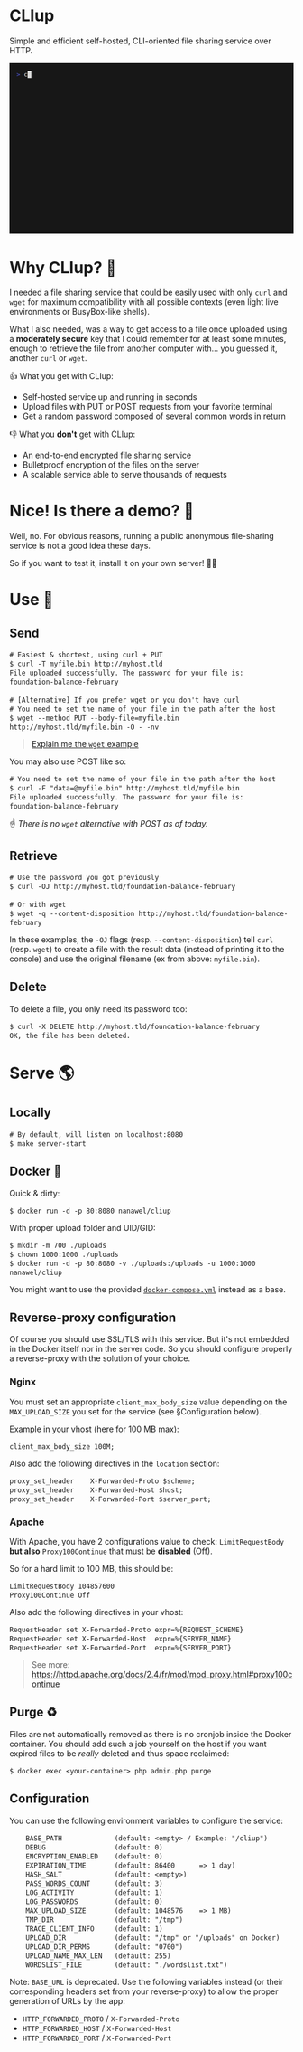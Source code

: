CLIup
=====

Simple and efficient self-hosted, CLI-oriented file sharing service over HTTP.


![Demo](doc/demo.gif)


# Why CLIup? 🤔

I needed a file sharing service that could be easily used with only `curl` and `wget` for maximum
compatibility with all possible contexts (even light live environments or BusyBox-like shells).

What I also needed, was a way to get access to a file once uploaded using a **moderately secure** key
that I could remember for at least some minutes, enough to retrieve the file from another computer
with... you guessed it, another `curl` or `wget`.

👍 What you get with CLIup:

* Self-hosted service up and running in seconds
* Upload files with PUT or POST requests from your favorite terminal
* Get a random password composed of several common words in return

👎 What you **don't** get with CLIup:

* An end-to-end encrypted file sharing service
* Bulletproof encryption of the files on the server
* A scalable service able to serve thousands of requests


# Nice! Is there a demo? 👀

Well, no. For obvious reasons, running a public anonymous file-sharing service is not a good idea
these days.

So if you want to test it, install it on your own server! 👷‍♀️


# Use 🚀

## Send

```shell
# Easiest & shortest, using curl + PUT
$ curl -T myfile.bin http://myhost.tld
File uploaded successfully. The password for your file is:
foundation-balance-february

# [Alternative] If you prefer wget or you don't have curl
# You need to set the name of your file in the path after the host
$ wget --method PUT --body-file=myfile.bin http://myhost.tld/myfile.bin -O - -nv
```

> [Explain me the `wget` example](https://explainshell.com/explain?cmd=wget+--method+PUT+--body-file%3D5MB.file+http%3A%2F%2Flocalhost%3A8080%2Fmyfile.bin+-O+-+-nv)

You may also use POST like so:

```shell
# You need to set the name of your file in the path after the host
$ curl -F "data=@myfile.bin" http://myhost.tld/myfile.bin
File uploaded successfully. The password for your file is:
foundation-balance-february
```

☝ _There is no `wget` alternative with POST as of today._

## Retrieve

```shell
# Use the password you got previously
$ curl -OJ http://myhost.tld/foundation-balance-february

# Or with wget
$ wget -q --content-disposition http://myhost.tld/foundation-balance-february
```

In these examples, the `-OJ` flags (resp. `--content-disposition`) tell `curl` (resp. `wget`) to create a file with
the result data (instead of printing it to the console) and use the original filename (ex from above: `myfile.bin`).

## Delete

To delete a file, you only need its password too:

```shell
$ curl -X DELETE http://myhost.tld/foundation-balance-february
OK, the file has been deleted.
```


# Serve 🌎

## Locally

```shell
# By default, will listen on localhost:8080
$ make server-start
```

## Docker 🐳 

Quick & dirty:

```shell
$ docker run -d -p 80:8080 nanawel/cliup
```

With proper upload folder and UID/GID:

```shell
$ mkdir -m 700 ./uploads
$ chown 1000:1000 ./uploads
$ docker run -d -p 80:8080 -v ./uploads:/uploads -u 1000:1000 nanawel/cliup
```

You might want to use the provided [`docker-compose.yml`](./docker/docker-compose.yml) instead as a base.

## Reverse-proxy configuration

Of course you should use SSL/TLS with this service. But it's not embedded in the Docker itself
nor in the server code. So you should configure properly a reverse-proxy with the solution
of your choice.

### Nginx

You must set an appropriate `client_max_body_size` value depending on the `MAX_UPLOAD_SIZE` you
set for the service (see §Configuration below).

Example in your vhost (here for 100 MB max):

```nginxconf
client_max_body_size 100M;
```

Also add the following directives in the `location` section:

```nginxconf
proxy_set_header    X-Forwarded-Proto $scheme;
proxy_set_header    X-Forwarded-Host $host;
proxy_set_header    X-Forwarded-Port $server_port;
```

### Apache

With Apache, you have 2 configurations value to check: `LimitRequestBody` **but also** `Proxy100Continue`
that must be **disabled** (Off).

So for a hard limit to 100 MB, this should be:

```apacheconf
LimitRequestBody 104857600
Proxy100Continue Off
```

Also add the following directives in your vhost:

```apacheconf
RequestHeader set X-Forwarded-Proto expr=%{REQUEST_SCHEME}
RequestHeader set X-Forwarded-Host  expr=%{SERVER_NAME}
RequestHeader set X-Forwarded-Port  expr=%{SERVER_PORT}
```

> See more: https://httpd.apache.org/docs/2.4/fr/mod/mod_proxy.html#proxy100continue

## Purge ♻

Files are not automatically removed as there is no cronjob inside the Docker container.
You should add such a job yourself on the host if you want expired files to be _really_
deleted and thus space reclaimed:

```shell
$ docker exec <your-container> php admin.php purge
```

## Configuration

You can use the following environment variables to configure the service:

```
    BASE_PATH             (default: <empty> / Example: "/cliup")
    DEBUG                 (default: 0)
    ENCRYPTION_ENABLED    (default: 0)
    EXPIRATION_TIME       (default: 86400      => 1 day)
    HASH_SALT             (default: <empty>)
    PASS_WORDS_COUNT      (default: 3)
    LOG_ACTIVITY          (default: 1)
    LOG_PASSWORDS         (default: 0)
    MAX_UPLOAD_SIZE       (default: 1048576    => 1 MB)
    TMP_DIR               (default: "/tmp")
    TRACE_CLIENT_INFO     (default: 1)
    UPLOAD_DIR            (default: "/tmp" or "/uploads" on Docker)
    UPLOAD_DIR_PERMS      (default: "0700")
    UPLOAD_NAME_MAX_LEN   (default: 255)
    WORDSLIST_FILE        (default: "./wordslist.txt")
```

Note: `BASE_URL` is deprecated. Use the following variables instead (or their corresponding headers set
      from your reverse-proxy) to allow the proper generation of URLs by the app:

- `HTTP_FORWARDED_PROTO` / `X-Forwarded-Proto`
- `HTTP_FORWARDED_HOST`  / `X-Forwarded-Host`
- `HTTP_FORWARDED_PORT`  / `X-Forwarded-Port`
